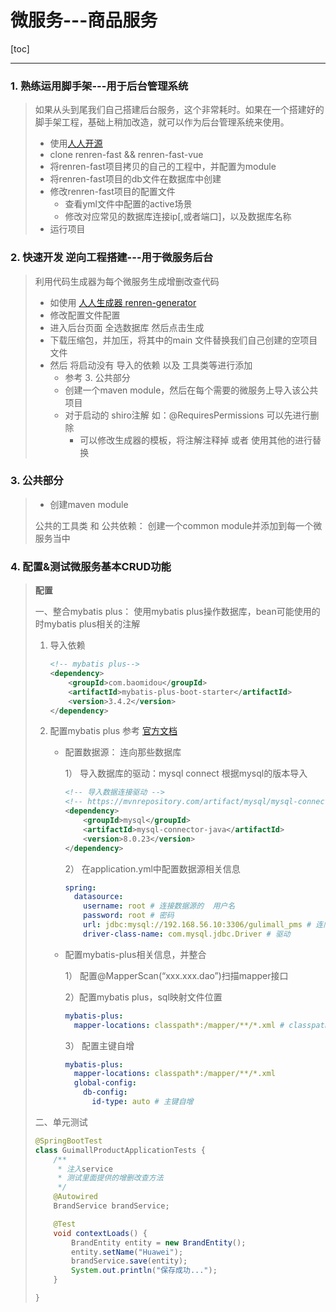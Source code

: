 # 微服务---商品服务

[toc]

------



### 1. 熟练运用脚手架---用于后台管理系统

> 如果从头到尾我们自己搭建后台服务，这个非常耗时。如果在一个搭建好的脚手架工程，基础上稍加改造，就可以作为后台管理系统来使用。
>
> * 使用[人人开源](https://gitee.com/renrenio)
> * clone renren-fast && renren-fast-vue
> * 将renren-fast项目拷贝的自己的工程中，并配置为module
> * 将renren-fast项目的db文件在数据库中创建
> * 修改renren-fast项目的配置文件
>   * 查看yml文件中配置的active场景
>   * 修改对应常见的数据库连接ip[,或者端口]，以及数据库名称
> * 运行项目

### 2. 快速开发 逆向工程搭建---用于微服务后台

> 利用代码生成器为每个微服务生成增删改查代码
>
> * 如使用 [人人生成器 renren-generator](https://gitee.com/renrenio)
> * 修改配置文件配置
> * 进入后台页面 全选数据库 然后点击生成
> * 下载压缩包，并加压，将其中的main 文件替换我们自己创建的空项目文件
> * 然后 将启动没有 导入的依赖 以及 工具类等进行添加
>   * 参考 3. 公共部分
>   * 创建一个maven module，然后在每个需要的微服务上导入该公共项目
>   * 对于启动的 shiro注解 如：@RequiresPermissions 可以先进行删除
>     * 可以修改生成器的模板，将注解注释掉  或者 使用其他的进行替换



### 3. 公共部分

> * 创建maven module
>
> 公共的工具类 和 公共依赖： 创建一个common module并添加到每一个微服务当中 
>
> 

### 4. 配置&测试微服务基本CRUD功能

> **配置**
>
> 一、整合mybatis plus： 使用mybatis plus操作数据库，bean可能使用的时mybatis plus相关的注解
>
> 1. 导入依赖
>
>    ```xml
>    <!-- mybatis plus-->
>    <dependency>
>        <groupId>com.baomidou</groupId>
>        <artifactId>mybatis-plus-boot-starter</artifactId>
>        <version>3.4.2</version>
>    </dependency>
>    ```
>
> 2. 配置mybatis plus 参考 [官方文档](https://baomidou.com/guide/install.html#release)
>
>    * 配置数据源： 连向那些数据库
>
>      1） 导入数据库的驱动：mysql connect 根据mysql的版本导入
>
>      ```xml
>      <!-- 导入数据连接驱动 -->
>      <!-- https://mvnrepository.com/artifact/mysql/mysql-connector-java -->
>      <dependency>
>          <groupId>mysql</groupId>
>          <artifactId>mysql-connector-java</artifactId>
>          <version>8.0.23</version>
>      </dependency>
>      ```
>
>      2） 在application.yml中配置数据源相关信息
>
>      ```yaml
>      spring:
>        datasource:
>          username: root # 连接数据源的  用户名
>          password: root # 密码
>          url: jdbc:mysql://192.168.56.10:3306/gulimall_pms # 连向那个数据库
>          driver-class-name: com.mysql.jdbc.Driver # 驱动
>      ```
>      
>    * 配置mybatis-plus相关信息，并整合
>
>      1） 配置@MapperScan(“xxx.xxx.dao”)扫描mapper接口
>
>      2）配置mybatis plus，sql映射文件位置
>
>      ```yaml
>      mybatis-plus:
>        mapper-locations: classpath*:/mapper/**/*.xml # classpath* 值的时不仅扫描自己的类路径，包括导入jar包的类路径
>      ```
>
>      3） 配置主键自增
>
>      ```yaml
>      mybatis-plus:
>        mapper-locations: classpath*:/mapper/**/*.xml
>        global-config:
>          db-config:
>            id-type: auto # 主键自增
>      ```
>
>      
>
> 二、单元测试
>
> ```java
> @SpringBootTest
> class GuimallProductApplicationTests {
>     /**
>      * 注入service
>      * 测试里面提供的增删改查方法
>      */
>     @Autowired
>     BrandService brandService;
> 
>     @Test
>     void contextLoads() {
>         BrandEntity entity = new BrandEntity();
>         entity.setName("Huawei");
>         brandService.save(entity);
>         System.out.println("保存成功...");
>     }
> 
> }
> ```
>
> 